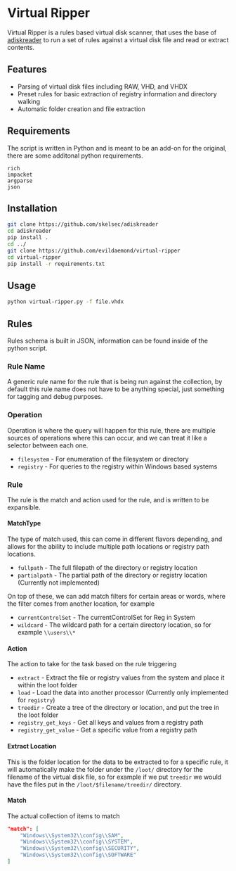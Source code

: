 # Virtual Ripper

Virtual Ripper is a rules based virtual disk scanner, that uses the base of [adiskreader](https://github.com/skelsec/adiskreader) to run a set of rules against a virtual disk file and read or extract contents.

## Features

- Parsing of virtual disk files including RAW, VHD, and VHDX
- Preset rules for basic extraction of registry information and directory walking
- Automatic folder creation and file extraction

## Requirements

The script is written in Python and is meant to be an add-on for the original, there are some additonal python requirements.

```text
rich
impacket
argparse
json
```

## Installation

```bash
git clone https://github.com/skelsec/adiskreader
cd adiskreader
pip install .
cd ../
git clone https://github.com/evildaemond/virtual-ripper
cd virtual-ripper
pip install -r requirements.txt
```

## Usage

```bash
python virtual-ripper.py -f file.vhdx
```

## Rules

Rules schema is built in JSON, information can be found inside of the python script.

### Rule Name

A generic rule name for the rule that is being run against the collection, by default this rule name does not have to be anything special, just something for tagging and debug purposes. 

### Operation

Operation is where the query will happen for this rule, there are multiple sources of operations where this can occur, and we can treat it like a selector between each one.

- `filesystem` - For enumeration of the filesystem or directory
- `registry` - For queries to the registry within Windows based systems

### Rule

The rule is the match and action used for the rule, and is written to be expansible. 

#### MatchType

The type of match used, this can come in different flavors depending, and allows for the ability to include multiple path locations or registry path locations. 

- `fullpath` - The full filepath of the directory or registry location
- `partialpath` - The partial path of the directory or registry location (Currently not implemented)

On top of these, we can add match filters for certain areas or words, where the filter comes from another location, for example

- `currentControlSet` - The currentControlSet for Reg in System
- `wildcard` - The wildcard path for a certain directory location, so for example `\\users\\*`

#### Action

The action to take for the task based on the rule triggering

- `extract` - Extract the file or registry values from the system and place it within the loot folder
- `load` - Load the data into another processor (Currently only implemented for `registry`)
- `treedir` - Create a tree of the directory or location, and put the tree in the loot folder
- `registry_get_keys` - Get all keys and values from a registry path
- `registry_get_value` -  Get a specific value from a registry path


#### Extract Location

This is the folder location for the data to be extracted to for a specific rule, it will automatically make the folder under the `/loot/` directory for the filename of the virtual disk file, so for example if we put `treedir` we would have the files put in the `/loot/$filename/treedir/` directory.

#### Match

The actual collection of items to match

```json
"match": [
	"Windows\\System32\\config\\SAM",
	"Windows\\System32\\config\\SYSTEM",
	"Windows\\System32\\config\\SECURITY",
	"Windows\\System32\\config\\SOFTWARE"
]
```

